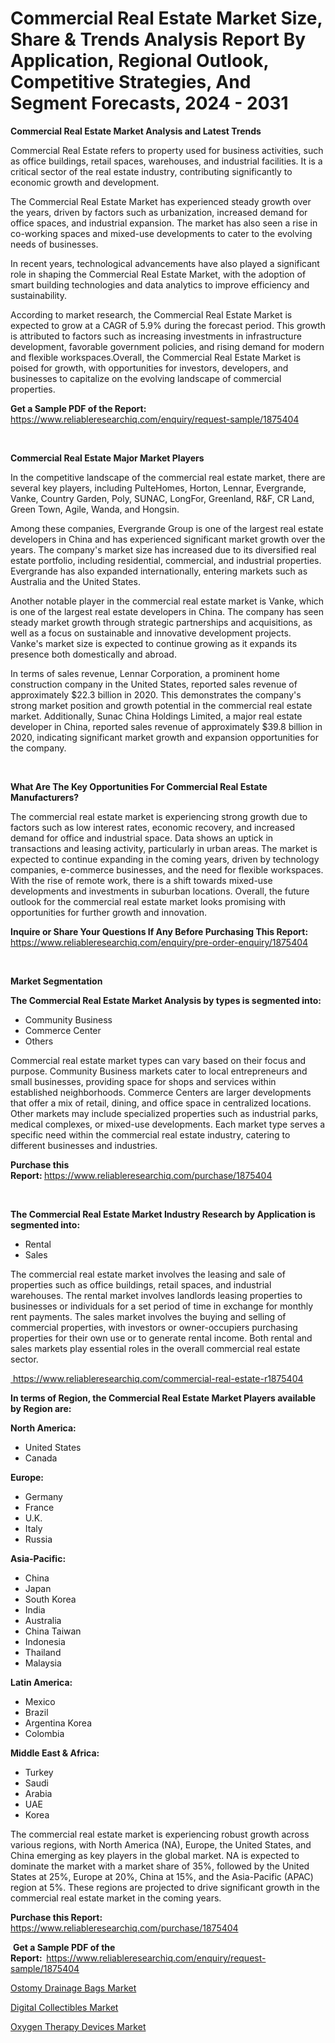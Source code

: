 <p><h1>Commercial Real Estate Market Size, Share & Trends Analysis Report By Application, Regional Outlook, Competitive Strategies, And Segment Forecasts, 2024 - 2031</h1></p><p><strong>Commercial Real Estate Market Analysis and Latest Trends</strong></p>
<p><p>Commercial Real Estate refers to property used for business activities, such as office buildings, retail spaces, warehouses, and industrial facilities. It is a critical sector of the real estate industry, contributing significantly to economic growth and development.</p><p>The Commercial Real Estate Market has experienced steady growth over the years, driven by factors such as urbanization, increased demand for office spaces, and industrial expansion. The market has also seen a rise in co-working spaces and mixed-use developments to cater to the evolving needs of businesses.</p><p>In recent years, technological advancements have also played a significant role in shaping the Commercial Real Estate Market, with the adoption of smart building technologies and data analytics to improve efficiency and sustainability.</p><p>According to market research, the Commercial Real Estate Market is expected to grow at a CAGR of 5.9% during the forecast period. This growth is attributed to factors such as increasing investments in infrastructure development, favorable government policies, and rising demand for modern and flexible workspaces.Overall, the Commercial Real Estate Market is poised for growth, with opportunities for investors, developers, and businesses to capitalize on the evolving landscape of commercial properties.</p></p>
<p><strong>Get a Sample PDF of the Report:&nbsp;</strong> <a href="https://www.reliableresearchiq.com/enquiry/request-sample/1875404">https://www.reliableresearchiq.com/enquiry/request-sample/1875404</a></p>
<p>&nbsp;</p>
<p><strong>Commercial Real Estate Major Market Players</strong></p>
<p><p>In the competitive landscape of the commercial real estate market, there are several key players, including PulteHomes, Horton, Lennar, Evergrande, Vanke, Country Garden, Poly, SUNAC, LongFor, Greenland, R&F, CR Land, Green Town, Agile, Wanda, and Hongsin.</p><p>Among these companies, Evergrande Group is one of the largest real estate developers in China and has experienced significant market growth over the years. The company's market size has increased due to its diversified real estate portfolio, including residential, commercial, and industrial properties. Evergrande has also expanded internationally, entering markets such as Australia and the United States.</p><p>Another notable player in the commercial real estate market is Vanke, which is one of the largest real estate developers in China. The company has seen steady market growth through strategic partnerships and acquisitions, as well as a focus on sustainable and innovative development projects. Vanke's market size is expected to continue growing as it expands its presence both domestically and abroad.</p><p>In terms of sales revenue, Lennar Corporation, a prominent home construction company in the United States, reported sales revenue of approximately $22.3 billion in 2020. This demonstrates the company's strong market position and growth potential in the commercial real estate market. Additionally, Sunac China Holdings Limited, a major real estate developer in China, reported sales revenue of approximately $39.8 billion in 2020, indicating significant market growth and expansion opportunities for the company.</p></p>
<p>&nbsp;</p>
<p><strong>What Are The Key Opportunities For Commercial Real Estate Manufacturers?</strong></p>
<p><p>The commercial real estate market is experiencing strong growth due to factors such as low interest rates, economic recovery, and increased demand for office and industrial space. Data shows an uptick in transactions and leasing activity, particularly in urban areas. The market is expected to continue expanding in the coming years, driven by technology companies, e-commerce businesses, and the need for flexible workspaces. With the rise of remote work, there is a shift towards mixed-use developments and investments in suburban locations. Overall, the future outlook for the commercial real estate market looks promising with opportunities for further growth and innovation.</p></p>
<p><strong>Inquire or Share Your Questions If Any Before Purchasing This Report:</strong> <a href="https://www.reliableresearchiq.com/enquiry/pre-order-enquiry/1875404">https://www.reliableresearchiq.com/enquiry/pre-order-enquiry/1875404</a></p>
<p>&nbsp;</p>
<p><strong>Market Segmentation</strong></p>
<p><strong>The Commercial Real Estate Market Analysis by types is segmented into:</strong></p>
<p><ul><li>Community Business</li><li>Commerce Center</li><li>Others</li></ul></p>
<p><p>Commercial real estate market types can vary based on their focus and purpose. Community Business markets cater to local entrepreneurs and small businesses, providing space for shops and services within established neighborhoods. Commerce Centers are larger developments that offer a mix of retail, dining, and office space in centralized locations. Other markets may include specialized properties such as industrial parks, medical complexes, or mixed-use developments. Each market type serves a specific need within the commercial real estate industry, catering to different businesses and industries.</p></p>
<p><strong>Purchase this Report:&nbsp;</strong><a href="https://www.reliableresearchiq.com/purchase/1875404">https://www.reliableresearchiq.com/purchase/1875404</a></p>
<p>&nbsp;</p>
<p><strong>The Commercial Real Estate Market Industry Research by Application is segmented into:</strong></p>
<p><ul><li>Rental</li><li>Sales</li></ul></p>
<p><p>The commercial real estate market involves the leasing and sale of properties such as office buildings, retail spaces, and industrial warehouses. The rental market involves landlords leasing properties to businesses or individuals for a set period of time in exchange for monthly rent payments. The sales market involves the buying and selling of commercial properties, with investors or owner-occupiers purchasing properties for their own use or to generate rental income. Both rental and sales markets play essential roles in the overall commercial real estate sector.</p></p>
<p><a href="https://www.reliableresearchiq.com/commercial-real-estate-r1875404">&nbsp;https://www.reliableresearchiq.com/commercial-real-estate-r1875404</a></p>
<p><strong>In terms of Region, the Commercial Real Estate Market Players available by Region are:</strong></p>
<p>
    <p> <strong> North America: </strong>
        <ul>
            <li>United States</li>
            <li>Canada</li>
        </ul>
        </p> 
    <p> <strong> Europe: </strong>
        <ul>
            <li>Germany</li>
            <li>France</li>
            <li>U.K.</li>
            <li>Italy</li>
            <li>Russia</li>
        </ul>
        </p> 
    <p> <strong> Asia-Pacific: </strong>
        <ul>
            <li>China</li>
            <li>Japan</li>
            <li>South Korea</li>
            <li>India</li>
            <li>Australia</li>
            <li>China Taiwan</li>
            <li>Indonesia</li>
            <li>Thailand</li>
            <li>Malaysia</li>
        </ul>
        </p> 
    <p> <strong> Latin America: </strong>
        <ul>
            <li>Mexico</li>
            <li>Brazil</li>
            <li>Argentina Korea</li>
            <li>Colombia</li>
        </ul>
        </p> 
    <p> <strong> Middle East & Africa: </strong>
        <ul>
            <li>Turkey</li>
            <li>Saudi</li>
            <li>Arabia</li>
            <li>UAE</li>
            <li>Korea</li>
        </ul>
    </p>
    </p>
<p><p>The commercial real estate market is experiencing robust growth across various regions, with North America (NA), Europe, the United States, and China emerging as key players in the global market. NA is expected to dominate the market with a market share of 35%, followed by the United States at 25%, Europe at 20%, China at 15%, and the Asia-Pacific (APAC) region at 5%. These regions are projected to drive significant growth in the commercial real estate market in the coming years.</p></p>
<p><strong>Purchase this Report: </strong><a href="https://www.reliableresearchiq.com/purchase/1875404">https://www.reliableresearchiq.com/purchase/1875404</a></p>
<p>&nbsp;<strong>Get a Sample PDF of the Report:&nbsp;&nbsp;</strong><a href="https://www.reliableresearchiq.com/enquiry/request-sample/1875404">https://www.reliableresearchiq.com/enquiry/request-sample/1875404</a></p>
<p><strong></strong></p>
<p><p><a href="https://www.linkedin.com/pulse/ostomy-drainage-bags-market-size-share-analysis-growth-pz1mf">Ostomy Drainage Bags Market</a></p><p><a href="https://github.com/mandarincruisesvn/Market-Research-Report-List-1/blob/main/digital-collectibles-market.md">Digital Collectibles Market</a></p><p><a href="https://www.linkedin.com/pulse/deep-dive-oxygen-therapy-devices-market-itstrends-segmentation-mfsvc">Oxygen Therapy Devices Market</a></p></p>